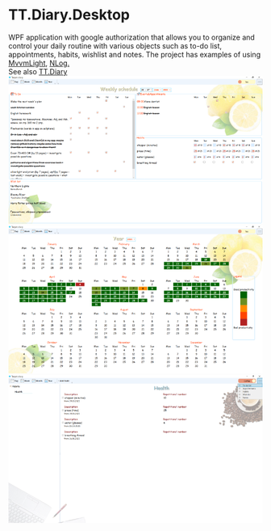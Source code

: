 # TT.Diary.Desktop
WPF application with google authorization that allows you to organize and control your daily routine with various objects such as to-do list, appointments, habits, wishlist and notes.
The project has examples of using <a href="https://github.com/lbugnion/mvvmlight">MvvmLight</a>, <a href="https://github.com/NLog/NLog">NLog.</a><br/> See also <a href="https://github.com/TanyaPok/TT.Diary">TT.Diary</a><br/>
  <img src="https://github.com/TanyaPok/TT.Diary.Desktop/blob/master/Images/Screens/week.png">
  <img src="https://github.com/TanyaPok/TT.Diary.Desktop/blob/master/Images/Screens/year.png">
  <img src="https://github.com/TanyaPok/TT.Diary.Desktop/blob/master/Images/Screens/list.png">

